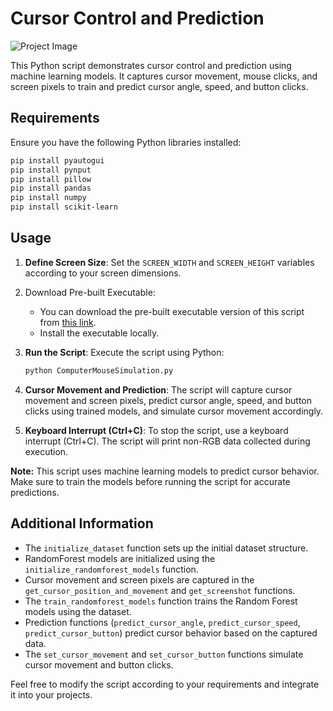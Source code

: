# Cursor Control and Prediction

![Project Image](https://media.licdn.com/dms/image/sync/D5627AQEGcYDpr7U6vw/articleshare-shrink_480/0/1704080717753?e=1704794400&v=beta&t=sU2vkllTktipTRm8c12l-WmHMMkE1O8d084NDtpsqZw)

This Python script demonstrates cursor control and prediction using machine learning models. It captures cursor movement, mouse clicks, and screen pixels to train and predict cursor angle, speed, and button clicks.

## Requirements

Ensure you have the following Python libraries installed:

```bash
pip install pyautogui
pip install pynput
pip install pillow
pip install pandas
pip install numpy
pip install scikit-learn
```

## Usage

1. **Define Screen Size**: Set the `SCREEN_WIDTH` and `SCREEN_HEIGHT` variables according to your screen dimensions.

2. Download Pre-built Executable:

   - You can download the pre-built executable version of this script from [this link](https://drive.google.com/file/d/1EH4RaJqxW8Zfgbs7PcUBUWW-1u6qV3JB/view?usp=sharing).
   - Install the executable locally.

3. **Run the Script**: Execute the script using Python:

   ```bash
   python ComputerMouseSimulation.py
   ```

4. **Cursor Movement and Prediction**: The script will capture cursor movement and screen pixels, predict cursor angle, speed, and button clicks using trained models, and simulate cursor movement accordingly.

5. **Keyboard Interrupt (Ctrl+C)**: To stop the script, use a keyboard interrupt (Ctrl+C). The script will print non-RGB data collected during execution.

**Note:** This script uses machine learning models to predict cursor behavior. Make sure to train the models before running the script for accurate predictions.

## Additional Information

- The `initialize_dataset` function sets up the initial dataset structure.
- RandomForest models are initialized using the `initialize_randomforest_models` function.
- Cursor movement and screen pixels are captured in the `get_cursor_position_and_movement` and `get_screenshot` functions.
- The `train_randomforest_models` function trains the Random Forest models using the dataset.
- Prediction functions (`predict_cursor_angle`, `predict_cursor_speed`, `predict_cursor_button`) predict cursor behavior based on the captured data.
- The `set_cursor_movement` and `set_cursor_button` functions simulate cursor movement and button clicks.

Feel free to modify the script according to your requirements and integrate it into your projects.
